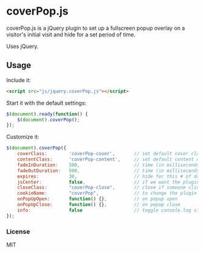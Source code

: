 # coverPop.js

coverPop.js is a jQuery plugin to set up a fullscreen popup overlay on a visitor's initial visit and hide for a set period of time.

Uses jQuery.

## Usage

Include it:

```html
<script src="js/jquery.coverPop.js"></script>
```

Start it with the default settings:

```javascript
$(document).ready(function() {
    $(document).coverPop();
});
```

Customize it:

```javascript
$(document).coverPop({
    coverClass:        'coverPop-cover',       // set default cover class
    contentClass:      'coverPop-content',     // set default content class
    fadeInDuration:    500,                    // time (in milliseconds) to fade in
    fadeOutDuration:   500,                    // time (in milliseconds) to fade out
    expires:           30,                     // hide for this # of days
    jsCenter:          false,                  // if we want the plugin to center the middle box with js (nasty and unrecommended)
    closeClass:        "coverPop-close",       // close if someone clicks an element with this class
    cookieName:        "coverPop",             // to change the plugin cookie name
    onPopUpOpen:       function() {},          // on popup open
    onPopUpClose:      function() {},          // on popup close
    info:              false                   // toggle console.log statements
});
```

### License

MIT